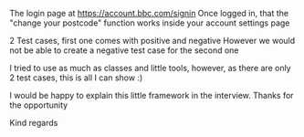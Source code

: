 The login page at https://account.bbc.com/signin
Once logged in, that the "change your postcode" function works inside your account settings page

2 Test cases, first one comes with positive and negative
However we would not be able to create a negative test case for the second one

I tried to use as much as classes and little tools, however, as there are only 2 test cases, this is all I can show :)

I would be happy to explain this little framework in the interview. Thanks for the opportunity

Kind regards